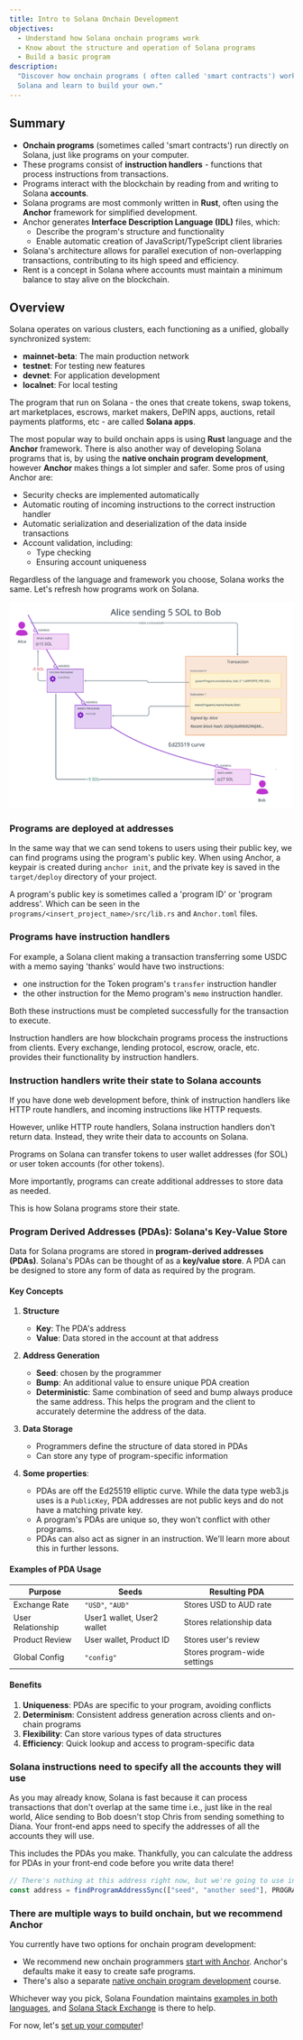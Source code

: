 ```yaml
---
title: Intro to Solana Onchain Development
objectives:
  - Understand how Solana onchain programs work
  - Know about the structure and operation of Solana programs
  - Build a basic program
description:
  "Discover how onchain programs ( often called 'smart contracts') work on
  Solana and learn to build your own."
---
```


## Summary

- **Onchain programs** (sometimes called 'smart contracts') run directly on Solana, just like programs on your
  computer.
- These programs consist of **instruction handlers** - functions that process
  instructions from transactions.
- Programs interact with the blockchain by reading from and writing to Solana
  **accounts**.
- Solana programs are most commonly written in **Rust**, often using the
  **Anchor** framework for simplified development.
- Anchor generates **Interface Description Language (IDL)** files, which:
  - Describe the program's structure and functionality
  - Enable automatic creation of JavaScript/TypeScript client libraries
- Solana's architecture allows for parallel execution of non-overlapping
  transactions, contributing to its high speed and efficiency.
- Rent is a concept in Solana where accounts must maintain a minimum balance to
  stay alive on the blockchain.

## Overview

Solana operates on various clusters, each functioning as a unified, globally
synchronized system:

- **mainnet-beta**: The main production network
- **testnet**: For testing new features
- **devnet**: For application development
- **localnet**: For local testing

The program that run on Solana - the ones that create tokens, swap tokens, art
marketplaces, escrows, market makers, DePIN apps, auctions, retail payments
platforms, etc - are called **Solana apps**.

The most popular way to build onchain apps is using **Rust** language and the
**Anchor** framework. There is also another way of developing Solana programs
that is, by using the **native onchain program development**, however **Anchor**
makes things a lot simpler and safer. Some pros of using Anchor are:

- Security checks are implemented automatically
- Automatic routing of incoming instructions to the correct instruction handler
- Automatic serialization and deserialization of the data inside transactions
- Account validation, including:
  - Type checking
  - Ensuring account uniqueness

Regardless of the language and framework you choose, Solana works the same.
Let's refresh how programs work on Solana.

![Diagram showing a transaction with two instructions](/public/assets/courses/unboxed/transaction-and-instructions.svg)

### Programs are deployed at addresses

In the same way that we can send tokens to users using their public key, we can
find programs using the program's public key. When using Anchor, a keypair is
created during `anchor init`, and the private key is saved in the
`target/deploy` directory of your project.

A program's public key is sometimes called a 'program ID' or 'program address'.
Which can be seen in the `programs/<insert_project_name>/src/lib.rs` and
`Anchor.toml` files.

### Programs have instruction handlers

For example, a Solana client making a transaction transferring some USDC with a
memo saying 'thanks' would have two instructions:

- one instruction for the Token program's `transfer` instruction handler
- the other instruction for the Memo program's `memo` instruction handler.

Both these instructions must be completed successfully for the transaction to
execute.

Instruction handlers are how blockchain programs process the instructions from
clients. Every exchange, lending protocol, escrow, oracle, etc. provides their
functionality by instruction handlers.

### Instruction handlers write their state to Solana accounts

If you have done web development before, think of instruction handlers like HTTP
route handlers, and incoming instructions like HTTP requests.

However, unlike HTTP route handlers, Solana instruction handlers don't return
data. Instead, they write their data to accounts on Solana.

Programs on Solana can transfer tokens to user wallet addresses (for SOL) or
user token accounts (for other tokens).

More importantly, programs can create additional addresses to store data as
needed.

This is how Solana programs store their state.

### Program Derived Addresses (PDAs): Solana's Key-Value Store

Data for Solana programs are stored in **program-derived addresses (PDAs)**.
Solana's PDAs can be thought of as a **key/value store**. A PDA can be designed
to store any form of data as required by the program.

#### Key Concepts

1. **Structure**

   - **Key**: The PDA's address
   - **Value**: Data stored in the account at that address

2. **Address Generation**

   - **Seed**: chosen by the programmer
   - **Bump**: An additional value to ensure unique PDA creation
   - **Deterministic**: Same combination of seed and bump always produce the
     same address. This helps the program and the client to accurately determine
     the address of the data.

3. **Data Storage**

   - Programmers define the structure of data stored in PDAs
   - Can store any type of program-specific information

4. **Some properties**:
   - PDAs are off the Ed25519 elliptic curve. While the data type web3.js uses
     is a `PublicKey`, PDA addresses are not public keys and do not have a
     matching private key.
   - A program's PDAs are unique so, they won't conflict with other programs.
   - PDAs can also act as signer in an instruction. We'll learn more about this
     in further lessons.

#### Examples of PDA Usage

| Purpose           | Seeds                      | Resulting PDA                |
| ----------------- | -------------------------- | ---------------------------- |
| Exchange Rate     | `"USD"`, `"AUD"`           | Stores USD to AUD rate       |
| User Relationship | User1 wallet, User2 wallet | Stores relationship data     |
| Product Review    | User wallet, Product ID    | Stores user's review         |
| Global Config     | `"config"`                 | Stores program-wide settings |

#### Benefits

1. **Uniqueness**: PDAs are specific to your program, avoiding conflicts
2. **Determinism**: Consistent address generation across clients and on-chain
   programs
3. **Flexibility**: Can store various types of data structures
4. **Efficiency**: Quick lookup and access to program-specific data

### Solana instructions need to specify all the accounts they will use

As you may already know, Solana is fast because it can process transactions that
don't overlap at the same time i.e., just like in the real world, Alice sending
to Bob doesn't stop Chris from sending something to Diana. Your front-end apps
need to specify the addresses of all the accounts they will use.

This includes the PDAs you make. Thankfully, you can calculate the address for
PDAs in your front-end code before you write data there!

```typescript
// There's nothing at this address right now, but we're going to use in our transaction
const address = findProgramAddressSync(["seed", "another seed"], PROGRAM_ID);
```

### There are multiple ways to build onchain, but we recommend Anchor

You currently have two options for onchain program development:

- We recommend new onchain programmers
  [start with Anchor](/content/courses/onchain-development/intro-to-anchor).
  Anchor's defaults make it easy to create safe programs.
- There's also a separate
  [native onchain program development](/content/courses/native-onchain-development)
  course.

Whichever way you pick, Solana Foundation maintains
[examples in both languages](https://github.com/solana-developers/program-examples),
and [Solana Stack Exchange](https://solana.stackexchange.com/) is there to help.

For now, let's
[set up your computer](/content/courses/onchain-development/local-setup)!
